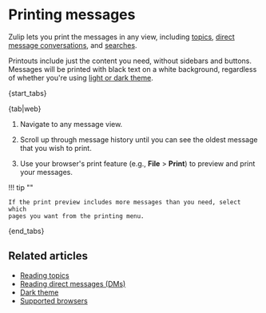 # Printing messages

Zulip lets you print the messages in any view, including
[topics](/help/reading-topics), [direct message
conversations](/help/reading-dms), and [searches](/help/search-for-messages).

Printouts include just the content you need, without sidebars and buttons.
Messages will be printed with black text on a white background, regardless of
whether you're using [light or dark theme](/help/dark-theme).

{start_tabs}

{tab|web}

1. Navigate to any message view.

1. Scroll up through message history until you can see the oldest message that
   you wish to print.

1. Use your browser's print feature (e.g., **File** > **Print**) to preview
   and print your messages.

!!! tip ""

    If the print preview includes more messages than you need, select which
    pages you want from the printing menu.

{end_tabs}

## Related articles

* [Reading topics](/help/reading-topics)
* [Reading direct messages (DMs)](/help/reading-dms)
* [Dark theme](/help/dark-theme)
* [Supported browsers](/help/supported-browsers)
